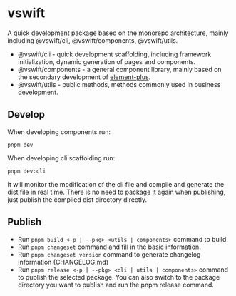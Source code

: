 # vswift

A quick development package based on the monorepo architecture, mainly including @vswift/cli, @vswift/components, @vswift/utils.

- @vswift/cli - quick development scaffolding, including framework initialization, dynamic generation of pages and components.
- @vswift/components - a general component library, mainly based on the secondary development of [element-plus](https://element-plus.gitee.io/).
- @vswift/utils - public methods, methods commonly used in business development.

## Develop

When developing components run:

```
pnpm dev
```

When developing cli scaffolding run:

```
pnpm dev:cli
```

It will monitor the modification of the cli file and compile and generate the dist file in real time. There is no need to package it again when publishing, just publish the compiled dist directory directly.

## Publish

- Run `pnpm build <-p | --pkg> <utils | components>` command to build.
- Run `pnpm changeset` command and fill in the basic information.
- Run `pnpm changeset version` command to generate changelog information (CHANGELOG.md)
- Run `pnpm release <-p | --pkg> <cli | utils | components>` command to publish the selected package. You can also switch to the package directory you want to publish and run the pnpm release command.
